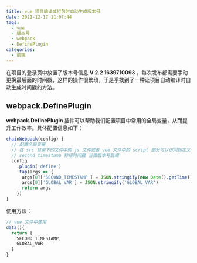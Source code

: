 ```yaml
---
title: vue 项目编译或打包时自动生成版本号
date: 2021-12-17 11:07:44
tags:
  - vue
  - 版本号
  - webpack
  - DefinePlugin
categories:
  - 前端
---
```


在项目的登录页中放置了版本号信息 **V 2.2 1639710093** ，每次发布都需要手动更换最后面的时间戳，这样的操作很繁琐，于是乎找到了一种让项目自动编译时自动生成时间戳的方法。

<!-- more -->

## webpack.DefinePlugin

**webpack.DefinePlugin** 插件可以帮助我们配置项目中常用的全局变量，从而提升工作效率。具体配置信息如下：

```js
chainWebpack(config) {
  // 配置全局变量
  // 在 src 目录下的文件中的 js 文件或者 vue 文件中的 script 部分可以访问到定义的全局变量
  // second_timestamp 秒级时间戳 当做版本号后缀
  config
    .plugin('define')
    .tap(args => {
      args[0]['SECOND_TIMESTAMP'] = JSON.stringify(new Date().getTime().toString().slice(0, 10))
      args[0]['GLOBAL_VAR'] = JSON.stringify('GLOBAL_VAR')
      return args
    })
}
```

使用方法：

```js
// vue 文件中使用
data(){
  return {
    SECOND_TIMESTAMP,
    GLOBAL_VAR
  }
}
```
